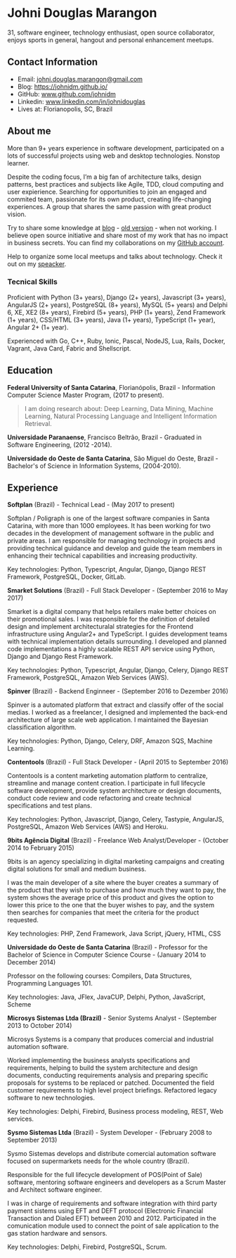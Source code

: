 # Johni Douglas Marangon

31, software engineer, technology enthusiast, open source collaborator, enjoys sports in general, hangout and personal enhancement meetups.

## Contact Information

* Email: johni.douglas.marangon@gmail.com
* Blog: https://johnidm.github.io/
* GitHub: www.github.com/johnidm
* Linkedin: www.linkedin.com/in/johnidouglas
* Lives at: Florianopolis, SC, Brazil

## About me

More than 9+ years experience in software development, participated on a lots  of successful projects using web and desktop technologies. Nonstop learner.

Despite the coding focus, I’m a big fan of architecture talks, design patterns, best practices and subjects like Agile, TDD, cloud computing and user expierience. Searching for opportunities to join an engaged and commited team, passionate for its own product, creating life-changing experiences. A group that shares the same passion with great product vision.  

Try to share some knowledge at [blog](https://johnidm.github.io/) - [old version](http://johnidouglas.com/) - when not working. I believe open source initiative and share most of my work that has no impact in business secrets. You can find my collaborations on my [GitHub account](https://github.com/johnidm).  

Help to organize some local meetups and talks about technology. Check it out on my [speacker](http://slides.com/johnidouglasmarangon).

### Tecnical Skills

Proficient with Python (3+ years), Django (2+ years), Javascript (3+ years), AngularJS (2+ years), PostgreSQL (8+ years), MySQL (5+ years) and Delphi 6, XE, XE2 (8+ years), Firebird (5+ years), PHP (1+ years), Zend Framework (1+ years), CSS/HTML (3+ years), Java (1+ years), TypeScript (1+ year), Angular 2+ (1+ year).

Experienced with Go, C++, Ruby, Ionic, Pascal, NodeJS, Lua, Rails, Docker, Vagrant, Java Card, Fabric and Shellscript.

## Education

**Federal University of Santa Catarina**, Florianópolis, Brazil - Information Computer Science Master Program, (2017 to present).

> I am doing research about: Deep Learning, Data Mining, Machine Learning, Natural Processing Language and Intelligent Information Retrieval.

**Universidade Paranaense**, Francisco Beltrão, Brazil - Graduated in Software Engineering, (2012 -2014).

**Universidade do Oeste de Santa Catarina**, São Miguel do Oeste, Brazil - Bachelor's of Science in Information Systems, (2004-2010).

## Experience

**Softplan** (Brazil) - Technical Lead - (May 2017 to present)

Softplan / Poligraph is one of the largest software companies in Santa Catarina, with more than 1000 employees. It has been working for two decades in the development of management software in the public and private areas. I am responsible for managing technology in projects and providing technical guidance and develop and guide the team members in enhancing their technical capabilities and increasing productivity.

Key technologies: Python, Typescript, Angular, Django, Django REST Framework, PostgreSQL, Docker, GitLab.

**Smarket Solutions** (Brazil) - Full Stack Developer - (September 2016 to May 2017)

Smarket is a digital company that helps retailers make better choices on their promotional sales. I was responsible for the definition of detailed design and implement architecturalal strategies for the Frontend infrastructure using Angular2+ and TypeScript. I guides development teams with technical implementation details surrounding. I developed and planned code implementations a highly scalable REST API service using Python, Django and Django Rest Framework.

Key technologies: Python, Typescript, Angular, Django, Celery, Django REST Framework, PostgreSQL, Amazon Web Services (AWS).

**Spinver** (Brazil) - Backend Enginneer - (September 2016 to Dezember 2016)

Spinver is a automated platform that extract and classify offer of the social medias. I worked as a freelancer, I designed and implemented the back-end architecture of large scale web application. I maintained the Bayesian classification algorithm.

Key technologies: Python, Django, Celery, DRF, Amazon SQS, Machine Learning.

**Contentools** (Brazil) - Full Stack Developer - (April 2015 to September 2016)

Contentools is a content marketing automation platform to centralize, streamline and manage content creation. I participate in full lifecycle software development, provide system architecture or design documents, conduct code review and code refactoring and create technical specifications and test plans.

Key technologies: Python, Javascript, Django, Celery, Tastypie, AngularJS, PostgreSQL, Amazon Web Services (AWS) and Heroku.

**9bits Agência Digital** (Brazil) - Freelance Web Analyst/Developer - (October 2014 to February 2015)

9bits is an agency specializing in digital marketing campaigns and creating digital solutions for small and medium business.

I was the main developer of a site where the buyer creates a summary of the product that they wish to purchase and how much they want to pay, the system shows the average price of this product and gives the option to lower this price to the one that the buyer wishes to pay, and the system then searches for companies that meet the criteria for the product requested. 

Key technologies: PHP, Zend Framework, Java Script, jQuery, HTML, CSS

**Universidade do Oeste de Santa Catarina** (Brazil) - Professor for the  Bachelor of Science in Computer Science Course - (January 2014 to December 2014)

Professor on the following courses: Compilers, Data Structures, Programming Languages 101.

Key technologies: Java, JFlex, JavaCUP, Delphi, Python, JavaScript, Scheme

**Microsys Sistemas Ltda (Brazil)** - Senior Systems Analyst - (September 2013 to October 2014)

Microsys Systems is a company that produces comercial and industrial automation software.

Worked implementing the business analysts specifications and requirements, helping to build the system architecture and design documents, conducting requirements analysis and preparing specific proposals for systems to be replaced or patched. Documented the field customer requirements to high level project briefings. Refactored legacy software to new technologies.

Key technologies: Delphi, Firebird, Business process modeling, REST, Web services.

**Sysmo Sistemas Ltda**  (Brazil) - System Developer - (February 2008 to September 2013)

Sysmo Sistemas develops and distribute comercial automation software focused on supermarkets needs for the whole country (Brazil).

Responsible for the full lifecycle development of POS(Point of Sale) software, mentoring software engineers and developers as a Scrum Master and Architect software engineer.

I was in charge of requirements and software integration with third party payment sistems using EFT and DEFT protocol (Electronic Financial Transaction and Dialed EFT) between 2010 and 2012.
Participated in the comunication module used to connect the point of sale application to the gas station hardware and sensors.

Key technologies: Delphi, Firebird, PostgreSQL, Scrum.
